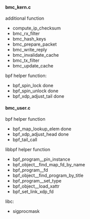 #### bmc_kern.c

additional function
- compute_ip_checksum
- bmc_rx_filter
- bmc_hash_keys
- bmc_prepare_packet
- bmc_write_reply
- bmc_invalidate_cache
- bmc_tx_filter
- bmc_update_cache


bpf helper function:
- bpf_spin_lock done
- bpf_spin_unlock done
- bpf_xdp_adjust_tail done

#### bmc_user.c

bpf helper function 
- bpf_map_lookup_elem done
- bpf_xdp_adjust_head done
- bpf_tail_call

libbpf helper function
- bpf_program__pin_instance
- bpf_object__find_map_fd_by_name
- bpf_program__fd
- bpf_object__find_program_by_title
- bpf_program__set_type
- bpf_object__load_xattr
- bpf_set_link_xdp_fd

libc:
- sigprocmask
